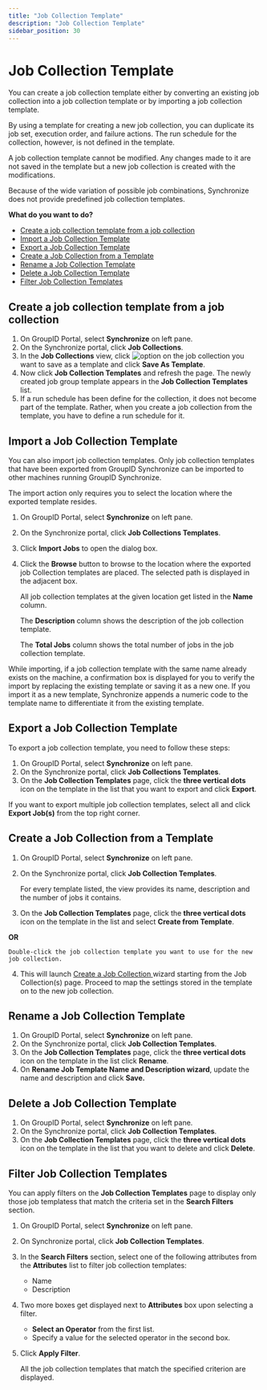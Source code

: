 ```yaml
---
title: "Job Collection Template"
description: "Job Collection Template"
sidebar_position: 30
---
```


# Job Collection Template

You can create a job collection template either by converting an existing job collection into a job
collection template or by importing a job collection template.

By using a template for creating a new job collection, you can duplicate its job set, execution
order, and failure actions. The run schedule for the collection, however, is not defined in the
template.

A job collection template cannot be modified. Any changes made to it are not saved in the template
but a new job collection is created with the modifications.

Because of the wide variation of possible job combinations, Synchronize does not provide predefined
job collection templates.

**What do you want to do?**

- [Create a job collection template from a job collection](#create-a-job-collection-template-from-a-job-collection)
- [Import a Job Collection Template](#import-a-job-collection-template)
- [Export a Job Collection Template](#export-a-job-collection-template)
- [Create a Job Collection from a Template](#create-a-job-collection-from-a-template)
- [Rename a Job Collection Template](#rename-a-job-collection-template)
- [Delete a Job Collection Template](#delete-a-job-collection-template)
- [Filter Job Collection Templates](#filter-job-collection-templates)

## Create a job collection template from a job collection

1. On GroupID Portal, select **Synchronize** on left pane.
2. On the Synchronize portal, click **Job Collections**.
3. In the **Job Collections** view, click
   ![option](/img/product_docs/directorymanager/11.0/portal/synchronize/manage/option.webp) on the
   job collection you want to save as a template and click **Save As Template**.
4. Now click **Job Collection Templates** and refresh the page. The newly created job group template
   appears in the **Job Collection Templates** list.
5. If a run schedule has been define for the collection, it does not become part of the template.
   Rather, when you create a job collection from the template, you have to define a run schedule for
   it.

## Import a Job Collection Template

You can also import job collection templates. Only job collection templates that have been exported
from GroupID Synchronize can be imported to other machines running GroupID Synchronize.

The import action only requires you to select the location where the exported template resides.

1. On GroupID Portal, select **Synchronize** on left pane.
2. On the Synchronize portal, click **Job Collections Templates**.
3. Click **Import Jobs** to open the dialog box.
4. Click the **Browse** button to browse to the location where the exported job Collection templates
   are placed. The selected path is displayed in the adjacent box.

    All job collection templates at the given location get listed in the **Name** column.

    The **Description** column shows the description of the job collection template.

    The **Total Jobs** column shows the total number of jobs in the job collection template.

While importing, if a job collection template with the same name already exists on the machine, a
confirmation box is displayed for you to verify the import by replacing the existing template or
saving it as a new one. If you import it as a new template, Synchronize appends a numeric code to
the template name to differentiate it from the existing template.

## Export a Job Collection Template

To export a job collection template, you need to follow these steps:

1. On GroupID Portal, select **Synchronize** on left pane.
2. On the Synchronize portal, click **Job Collections Templates**.
3. On the **Job Collection Templates** page, click the **three vertical dots** icon on the template
   in the list that you want to export and click **Export**.

If you want to export multiple job collection templates, select all and click **Export Job(s)** from
the top right corner.

## Create a Job Collection from a Template

1. On GroupID Portal, select **Synchronize** on left pane.
2. On the Synchronize portal, click **Job Collection Templates**.

    For every template listed, the view provides its name, description and the number of jobs it
    contains.

3. On the **Job Collection Templates** page, click the **three vertical dots** icon on the template
   in the list and select **Create from Template**.

**OR**

    Double-click the job collection template you want to use for the new job collection.

4. This will launch
   [Create a Job Collection ](/docs/directorymanager/11.0/portal/synchronize/collection/create.md)
   wizard starting from the Job Collection(s) page. Proceed to map the settings stored in the
   template on to the new job collection.

## Rename a Job Collection Template

1. On GroupID Portal, select **Synchronize** on left pane.
2. On the Synchronize portal, click **Job Collection Templates**.
3. On the **Job Collection Templates** page, click the **three vertical dots** icon on the template
   in the list click **Rename**.
4. On **Rename Job Template Name and Description wizard**, update the name and description and click
   **Save.**

## Delete a Job Collection Template

1. On GroupID Portal, select **Synchronize** on left pane.
2. On the Synchronize portal, click **Job Collection Templates**.
3. On the **Job Collection Templates** page, click the **three vertical dots** icon on the template
   in the list that you want to delete and click **Delete**.

## Filter Job Collection Templates

You can apply filters on the **Job Collection Templates** page to display only those job templatess
that match the criteria set in the **Search Filters** section.

1. On GroupID Portal, select **Synchronize** on left pane.
2. On Synchronize portal, click **Job Collection Templates**.
3. In the **Search Filters** section, select one of the following attributes from the **Attributes**
   list to filter job collection templates:

    - Name
    - Description

4. Two more boxes get displayed next to **Attributes** box upon selecting a filter.

    - **Select an Operator** from the first list.
    - Specify a value for the selected operator in the second box.

5. Click **Apply Filter**.

    All the job collection templates that match the specified criterion are displayed.
